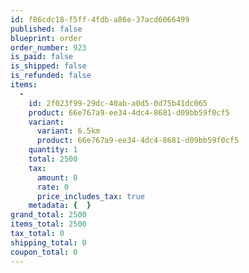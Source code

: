 ```yaml
---
id: f86cdc18-f5ff-4fdb-a86e-37acd6066499
published: false
blueprint: order
order_number: 923
is_paid: false
is_shipped: false
is_refunded: false
items:
  -
    id: 2f023f99-29dc-40ab-a0d5-0d75b41dc065
    product: 66e767a9-ee34-4dc4-8681-d09bb59f0cf5
    variant:
      variant: 6.5km
      product: 66e767a9-ee34-4dc4-8681-d09bb59f0cf5
    quantity: 1
    total: 2500
    tax:
      amount: 0
      rate: 0
      price_includes_tax: true
    metadata: {  }
grand_total: 2500
items_total: 2500
tax_total: 0
shipping_total: 0
coupon_total: 0
---
```


